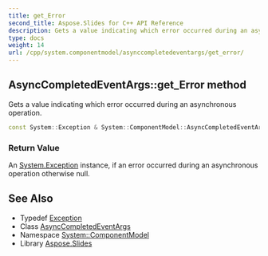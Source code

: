 ```yaml
---
title: get_Error
second_title: Aspose.Slides for C++ API Reference
description: Gets a value indicating which error occurred during an asynchronous operation.
type: docs
weight: 14
url: /cpp/system.componentmodel/asynccompletedeventargs/get_error/
---
```

## AsyncCompletedEventArgs::get_Error method


Gets a value indicating which error occurred during an asynchronous operation.

```cpp
const System::Exception & System::ComponentModel::AsyncCompletedEventArgs::get_Error() const
```


### Return Value

An [System.Exception](../../../system/exception/) instance, if an error occurred during an asynchronous operation otherwise null.

## See Also

* Typedef [Exception](../../../system/exception/)
* Class [AsyncCompletedEventArgs](../)
* Namespace [System::ComponentModel](../../)
* Library [Aspose.Slides](../../../)
